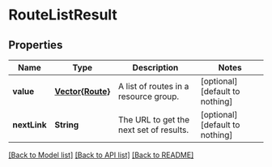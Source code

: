 # RouteListResult


## Properties
Name | Type | Description | Notes
------------ | ------------- | ------------- | -------------
**value** | [**Vector{Route}**](Route.md) | A list of routes in a resource group. | [optional] [default to nothing]
**nextLink** | **String** | The URL to get the next set of results. | [optional] [default to nothing]


[[Back to Model list]](../README.md#models) [[Back to API list]](../README.md#api-endpoints) [[Back to README]](../README.md)



